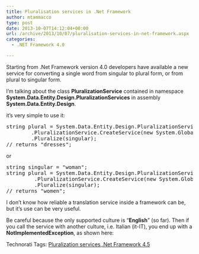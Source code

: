 ```yaml
---
title: Pluralisation services in .Net Framework
author: mtammacco
type: post
date: 2013-10-07T14:12:04+00:00
url: /archive/2013/10/07/pluralisation-services-in-net-framework.aspx
categories:
  - .NET Framework 4.0

---
```

Starting from .Net Framework version 4.0 developers have available a new service for converting a single word from singular to plural form, or from plural to singular form.

I’m talking about the class **PluralizationService** contained in namespace **System.Data.Entity.Design.PluralizationServices** in assembly **System.Data.Entity.Design**.

it’s very simple to use it:

<pre class="brush: csharp; title: ; notranslate" title="">string plural = System.Data.Entity.Design.PluralizationServices
        .PluralizationService.CreateService(new System.Globalization.CultureInfo("en-US"))
        .Pluralize(singular);
// returns "dresses";
</pre>

or

<pre class="brush: csharp; title: ; notranslate" title="">string singular = "woman";
string plural = System.Data.Entity.Design.PluralizationServices
         .PluralizationService.CreateService(new System.Globalization.CultureInfo("en-US"))
         .Pluralize(singular);
// returns "women";
</pre>

I don’t know how reliable a translation service inside a framework can be, but it’s use can be very useful.

Be careful because the only supported culture is “**English**” (so far). Then if you call the service with another culture, i.e. Italian (it-IT), you end up with a **NotImplementedException**, as shown here:

Technorati Tags: <a href="http://technorati.com/tags/Pluralization+services" rel="tag">Pluralization services</a>,<a href="http://technorati.com/tags/.Net+Framework+4.5" rel="tag">.Net Framework 4.5</a>
